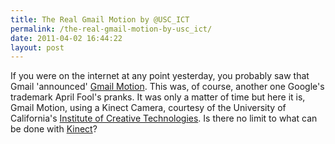 ```yaml
---
title: The Real Gmail Motion by @USC_ICT
permalink: /the-real-gmail-motion-by-usc_ict/
date: 2011-04-02 16:44:22
layout: post
---
```


If you were on the internet at any point yesterday, you probably saw that Gmail 'announced' [Gmail Motion](http://mail.google.com/mail/help/motion.html). This was, of course, another one Google's trademark April Fool's pranks. It was only a matter of time but here it is, Gmail Motion, using a Kinect Camera, courtesy of the University of California's [Institute of Creative Technologies](http://ict.usc.edu/).  Is there no limit to what can be done with [Kinect](http://kinecthacks.net/)?